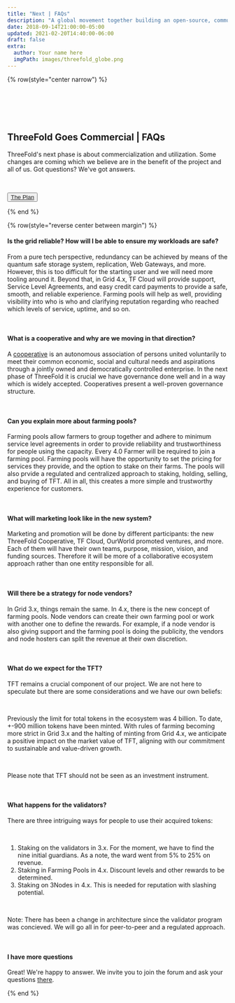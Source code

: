 ```yaml
---
title: "Next | FAQs"
description: "A global movement together building an open-source, community-driven, decentralized Internet – from the ground up." # quotation marks to allow colons where used
date: 2018-09-14T21:00:00-05:00
updated: 2021-02-20T14:40:00-06:00
draft: false
extra:
  author: Your name here
  imgPath: images/threefold_globe.png
---
```


<!-- section 1 (header) -->

{% row(style="center narrow") %}

<br>
<br>
<br>
<br>

## ThreeFold Goes Commercial | **FAQs**

ThreeFold's next phase is about commercialization and utilization. Some changes are coming which we believe are in the benefit of the project and all of us. Got questions? We've got answers.

<br>

<button>[The Plan](/next)</button>

{% end %}

{% row(style="reverse center between margin") %}

#### Is the grid reliable? How will I be able to ensure my workloads are safe?

From a pure tech perspective, redundancy can be achieved by means of the quantum safe storage system, replication, Web Gateways, and more. However, this is too difficult for the starting user and we will need more tooling around it. Beyond that, in Grid 4.x, TF Cloud will provide support, Service Level Agreements, and easy credit card payments to provide a safe, smooth, and reliable experience. Farming pools will help as well, providing visibility into who is who and clarifying reputation regarding who reached which levels of service, uptime, and so on.

<br>

#### What is a cooperative and why are we moving in that direction?

A [cooperative](https://www.ica.coop/en/cooperatives/what-is-a-cooperative) is an autonomous association of persons united voluntarily to meet their common economic, social and cultural needs and aspirations through a jointly owned and democratically controlled enterprise. In the next phase of ThreeFold it is crucial we have governance done well and in a way which is widely accepted. Cooperatives present a well-proven governance structure.

<br>

#### Can you explain more about farming pools?

Farming pools allow farmers to group together and adhere to minimum service level agreements in order to provide reliability and trustworthiness for people using the capacity. Every 4.0 Farmer will be required to join a farming pool. Farming pools will have the opportunity to set the pricing for services they provide, and the option to stake on their farms. The pools will also prvide a regulated and centralized approach to staking, holding, selling, and buying of TFT. All in all, this creates a more simple and trustworthy experience for customers.

<br>

#### What will marketing look like in the new system?

Marketing and promotion will be done by different participants: the new ThreeFold Cooperative, TF Cloud, OurWorld promoted ventures, and more. Each of them will have their own teams, purpose, mission, vision, and funding sources. Therefore it will be more of a collaborative ecosystem approach rather than one entity responsible for all.

<br>

#### Will there be a strategy for node vendors?

In Grid 3.x, things remain the same. In 4.x, there is the new concept of farming pools. Node vendors can create their own farming pool or work with another one to define the rewards. For example, if a node vendor is also giving support and the farming pool is doing the publicity, the vendors and node hosters can split the revenue at their own discretion.

<br>

#### What do we expect for the TFT?

TFT remains a crucial component of our project. We are not here to speculate but there are some considerations and we have our own beliefs:

<br>

Previously the limit for total tokens in the ecosystem was 4 billion. To date, +-900 million tokens have been minted. With rules of farming becoming more strict in Grid 3.x and the halting of minting from Grid 4.x, we anticipate a positive impact on the market value of TFT, aligning with our commitment to sustainable and value-driven growth.

<br>

Please note that TFT should not be seen as an investment instrument.

<br>

#### What happens for the validators?

There are three intriguing ways for people to use their acquired tokens:

<br>

1. Staking on the validators in 3.x. For the moment, we have to find the nine initial guardians. As a note, the ward went from 5% to 25% on revenue.
2. Staking in Farming Pools in 4.x. Discount levels and other rewards to be determined.
3. Staking on 3Nodes in 4.x. This is needed for reputation with slashing potential.

<br>

Note: There has been a change in architecture since the validator program was concieved. We will go all in for peer-to-peer and a regulated approach.

<br>

#### I have more questions

Great! We're happy to answer. We invite you to join the forum and ask your questions [there](https://forum.threefold.io/t/november-30-2023-threefold-community-call-recording/4153).

{% end %}
